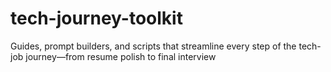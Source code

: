 # tech-journey-toolkit
Guides, prompt builders, and scripts that streamline every step of the tech-job journey—from resume polish to final interview
